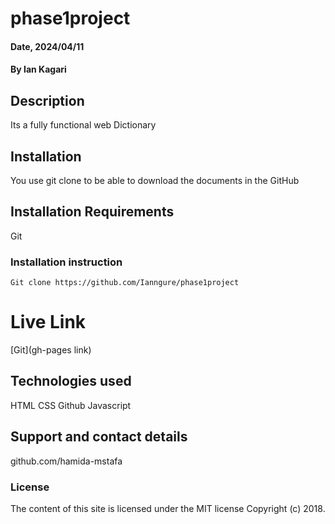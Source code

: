 # phase1project
#### Date, 2024/04/11

#### By Ian Kagari 

## Description
Its a fully functional web Dictionary

## Installation
You use git clone to be able to download the documents in the GitHub

## Installation Requirements
Git

### Installation instruction
```
Git clone https://github.com/Ianngure/phase1project

```

# Live Link
[Git](gh-pages link)

## Technologies used
HTML
CSS
Github
Javascript

## Support and contact details
github.com/hamida-mstafa

### License
The content of this site is licensed under the MIT license
Copyright (c) 2018.

